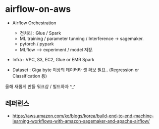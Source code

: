 # airflow-on-aws

* Airflow Orchestration
  - 전처리 : Glue / Spark
  - ML training / parameter tunning / Interference -> sagemaker.
  - pytorch / pypark
  - MLflow --> experiment / model 저장.

* Infra : VPC, S3, EC2, Glue or EMR Spark
* Dataset : Giga byte 이상의 데이터타 셋 확보 필요.. (Regression or Classification 용)

올해 새롭게 만들 워크샵 / 빌드하자 ^_^



## 레퍼런스 ##

* https://aws.amazon.com/ko/blogs/korea/build-end-to-end-machine-learning-workflows-with-amazon-sagemaker-and-apache-airflow/
